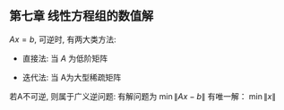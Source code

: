 ## 第七章 线性方程组的数值解

$A x=b$, 可逆时, 有两大类方法: 

- 直接法: 当 $A$ 为低阶矩阵

- 迭代法: 当 A为大型稀疏矩阵

若A不可逆, 则属于广义逆问题:
有解问题为 $\min \|A x-b\|$
有唯一解： $\min \|x\|$